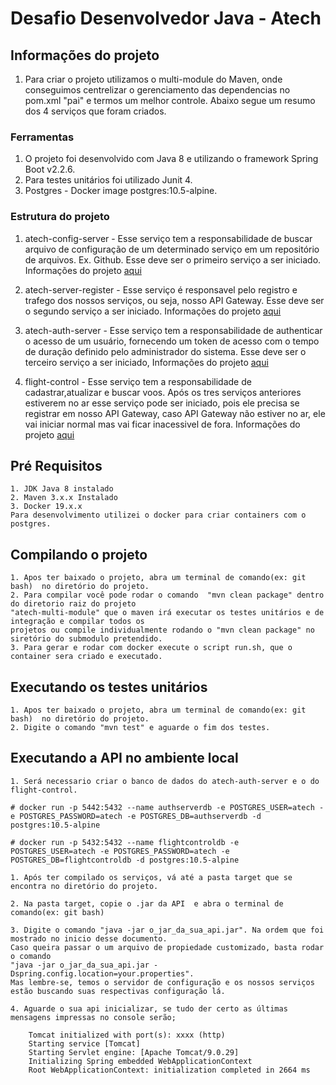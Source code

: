 # Desafio Desenvolvedor Java - Atech

## Informações do projeto
  1. Para criar o projeto utilizamos o multi-module do Maven, onde conseguimos 
  centrelizar o gerenciamento das dependencias no pom.xml "pai" e termos um
  melhor controle.
  Abaixo segue um resumo dos 4 serviços que foram criados.

### Ferramentas
  1. O projeto foi desenvolvido com Java 8 e utilizando o framework Spring Boot v2.2.6.
  2. Para testes unitários foi utilizado Junit 4.
  3. Postgres - Docker image postgres:10.5-alpine.
  
### Estrutura do projeto  
  1. atech-config-server - Esse serviço tem a responsabilidade de buscar arquivo de 
  configuração de um determinado serviço em um repositório de arquivos. Ex. Github.
  Esse deve ser o primeiro serviço a ser iniciado.	
  Informações do projeto [aqui](https://github.com/viniciuscomics/atech-multi-module/tree/master/atech-config-server)
       
  2. atech-server-register - Esse serviço é responsavel pelo registro e trafego dos nossos serviços, ou seja,
  nosso API Gateway.
  Esse deve ser o segundo serviço a ser iniciado.
  Informações do projeto [aqui](https://github.com/viniciuscomics/atech-multi-module/tree/master/atech-server-register)
	
  3. atech-auth-server - Esse serviço tem a responsabilidade de authenticar o acesso de um usuário,
  fornecendo um token de acesso com o tempo de duração definido pelo administrador do sistema.
  Esse deve ser o terceiro serviço a ser iniciado,
  Informações do projeto [aqui](https://github.com/viniciuscomics/atech-multi-module/tree/master/atech-auth-server)
	
  4. flight-control - Esse serviço tem a responsabilidade de cadastrar,atualizar e buscar voos.
  Após os tres serviços anteriores estiverem no ar esse serviço pode ser iniciado, pois ele precisa 
  se registrar em nosso API Gateway, caso API Gateway não estiver no ar, ele vai iniciar normal mas 
  vai ficar inacessivel de fora.
  Informações do projeto [aqui](https://github.com/viniciuscomics/atech-multi-module/tree/master/flight-control)
	
## Pré Requisitos 
	1. JDK Java 8 instalado
	2. Maven 3.x.x Instalado
	3. Docker 19.x.x
	Para desenvolvimento utilizei o docker para criar containers com o postgres.	
		
## Compilando o projeto

	1. Apos ter baixado o projeto, abra um terminal de comando(ex: git bash)  no diretório do projeto.
	2. Para compilar você pode rodar o comando  "mvn clean package" dentro do diretorio raiz do projeto
	"atech-multi-module" que o maven irá executar os testes unitários e de integração e compilar todos os 
	projetos ou compile individualmente rodando o "mvn clean package" no siretório do submodulo pretendido.
	3. Para gerar e rodar com docker execute o script run.sh, que o container sera criado e executado.
	
## Executando os testes unitários
	1. Apos ter baixado o projeto, abra um terminal de comando(ex: git bash)  no diretório do projeto.
	2. Digite o comando "mvn test" e aguarde o fim dos testes.
		 
## Executando a API no ambiente local
	
	1. Será necessario criar o banco de dados do atech-auth-server e o do flight-control.
	
	# docker run -p 5442:5432 --name authserverdb -e POSTGRES_USER=atech -e POSTGRES_PASSWORD=atech -e POSTGRES_DB=authserverdb -d postgres:10.5-alpine
	
	# docker run -p 5432:5432 --name flightcontroldb -e POSTGRES_USER=atech -e POSTGRES_PASSWORD=atech -e POSTGRES_DB=flightcontroldb -d postgres:10.5-alpine	
	
	1. Após ter compilado os serviços, vá até a pasta target que se encontra no diretório do projeto.

	2. Na pasta target, copie o .jar da API  e abra o terminal de comando(ex: git bash)
	
	3. Digite o comando "java -jar o_jar_da_sua_api.jar". Na ordem que foi mostrado no inicio desse documento.
	Caso queira passar o um arquivo de propiedade customizado, basta rodar o comando 
	"java -jar o_jar_da_sua_api.jar -Dspring.config.location=your.properties".
	Mas lembre-se, temos o servidor de configuração e os nossos serviços estão buscando suas respectivas configuração lá.
	
	4. Aguarde o sua api inicializar, se tudo der certo as últimas mensagens impressas no console serão;
		
		Tomcat initialized with port(s): xxxx (http)
		Starting service [Tomcat]
		Starting Servlet engine: [Apache Tomcat/9.0.29]
		Initializing Spring embedded WebApplicationContext
		Root WebApplicationContext: initialization completed in 2664 ms	
